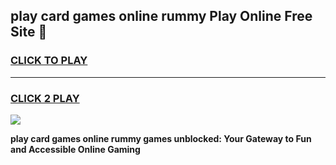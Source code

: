 
## play card games online rummy Play Online Free Site 👋
<h3>
<a href="https://download.freeplayer.one?title=play_card_games_online_rummy&ref=21F">CLICK TO PLAY</a></h3>
<hr>

<h3>
<a href="https://download.freeplayer.one?title=play_card_games_online_rummy&ref=21F">CLICK 2 PLAY</a>
  
</h3>

<a href="https://download.freeplayer.one?title=play_card_games_online_rummy&ref=21F"><img src="https://cdnb.artstation.com/p/assets/images/images/032/539/853/original/anto-thomas-button-gif.gif"></a>


**play card games online rummy games unblocked: Your Gateway to Fun and Accessible Online Gaming**
